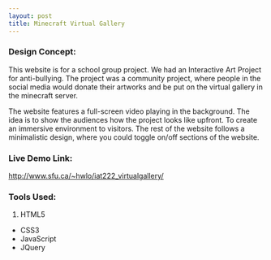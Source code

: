 ```yaml
---
layout: post
title: Minecraft Virtual Gallery
---
```


### Design Concept:
This website is for a school group project. We had an Interactive Art Project for anti-bullying. The project was a community project, where people in the social media would donate their artworks and be put on the virtual gallery in the minecraft server.

The website features a full-screen video playing in the background. The idea is to show the audiences how the project looks like upfront. To create an immersive environment to visitors. The rest of the website follows a minimalistic design, where you could toggle on/off sections of the website.

### Live Demo Link:
<http://www.sfu.ca/~hwlo/iat222_virtualgallery/>

### Tools Used:
1. HTML5
+ CSS3
+ JavaScript
+ JQuery